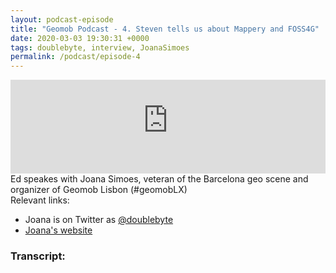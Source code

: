 ```yaml
--- 
layout: podcast-episode
title: "Geomob Podcast - 4. Steven tells us about Mappery and FOSS4G"
date: 2020-03-03 19:30:31 +0000
tags: doublebyte, interview, JoanaSimoes
permalink: /podcast/episode-4
---
```


<iframe class="castos-iframe-player" src="https://5e2e9055a029d5-78101471.castos.com/player/156172" frameborder="0" scrolling="no" width="100%" height="150"></iframe>


<div class="pt20">
  Ed speakes with Joana Simoes, veteran of the Barcelona geo scene and organizer of Geomob Lisbon (#geomobLX)
</div>

<div class="pt20">
  Relevant links:
  <ul>
    <li class="pt10">Joana is on Twitter as <a href="https://twitter.com/doublebyte">@doublebyte</a></li>
    <li class="pt10"><a href="http://doublebyte.net/">Joana's website</a></li>
  </ul>  
</div>


<div class="pt20"><h3>Transcript:</h3>
</div>




